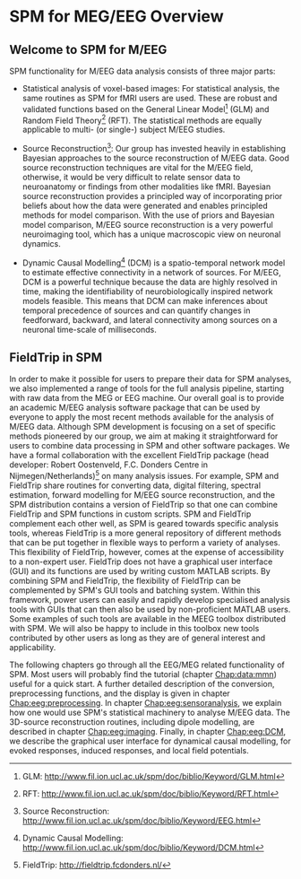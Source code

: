 # SPM for MEG/EEG Overview

## Welcome to SPM for M/EEG

SPM functionality for M/EEG data analysis consists of three major parts:

- Statistical analysis of voxel-based images: For statistical analysis, the same routines as SPM for fMRI users are used. These are robust and validated functions based on the General Linear Model[^1] (GLM) and Random Field Theory[^2] (RFT). The statistical methods are equally applicable to multi- (or single-) subject M/EEG studies.

- Source Reconstruction[^3]: Our group has invested heavily in establishing Bayesian approaches to the source reconstruction of M/EEG data. Good source reconstruction techniques are vital for the M/EEG field, otherwise, it would be very difficult to relate sensor data to neuroanatomy or findings from other modalities like fMRI. Bayesian source reconstruction provides a principled way of incorporating prior beliefs about how the data were generated and enables principled methods for model comparison. With the use of priors and Bayesian model comparison, M/EEG source reconstruction is a very powerful neuroimaging tool, which has a unique macroscopic view on neuronal dynamics.

- Dynamic Causal Modelling[^4] (DCM) is a spatio-temporal network model to estimate effective connectivity in a network of sources. For M/EEG, DCM is a powerful technique because the data are highly resolved in time, making the identifiability of neurobiologically inspired network models feasible. This means that DCM can make inferences about temporal precedence of sources and can quantify changes in feedforward, backward, and lateral connectivity among sources on a neuronal time-scale of milliseconds.

## FieldTrip in SPM
In order to make it possible for users to prepare their data for SPM analyses, we also implemented a range of tools for the full analysis pipeline, starting with raw data from the MEG or EEG machine. Our overall goal is to provide an academic M/EEG analysis software package that can be used by everyone to apply the most recent methods available for the analysis of M/EEG data. Although SPM development is focusing on a set of specific methods pioneered by our group, we aim at making it straightforward for users to combine data processing in SPM and other software packages. We have a formal collaboration with the excellent FieldTrip package (head developer: Robert Oostenveld, F.C. Donders Centre in Nijmegen/Netherlands)[^5] on many analysis issues. For example, SPM and FieldTrip share routines for converting data, digital filtering, spectral estimation, forward modelling for M/EEG source reconstruction, and the SPM distribution contains a version of FieldTrip so that one can combine FieldTrip and SPM functions in custom scripts. SPM and FieldTrip complement each other well, as SPM is geared towards specific analysis tools, whereas FieldTrip is a more general repository of different methods that can be put together in flexible ways to perform a variety of analyses. This flexibility of FieldTrip, however, comes at the expense of accessibility to a non-expert user. FieldTrip does not have a graphical user interface (GUI) and its functions are used by writing custom MATLAB scripts. By combining SPM and FieldTrip, the flexibility of FieldTrip can be complemented by SPM's GUI tools and batching system. Within this framework, power users can easily and rapidly develop specialised analysis tools with GUIs that can then also be used by non-proficient MATLAB users. Some examples of such tools are available in the MEEG toolbox distributed with SPM. We will also be happy to include in this toolbox new tools contributed by other users as long as they are of general interest and applicability.

The following chapters go through all the EEG/MEG related functionality of SPM. Most users will probably find the tutorial (chapter [Chap:data:mmn](#Chap:data:mmn)) useful for a quick start. A further detailed description of the conversion, preprocessing functions, and the display is given in chapter [Chap:eeg:preprocessing](#Chap:eeg:preprocessing). In chapter [Chap:eeg:sensoranalysis](#Chap:eeg:sensoranalysis), we explain how one would use SPM's statistical machinery to analyse M/EEG data. The 3D-source reconstruction routines, including dipole modelling, are described in chapter [Chap:eeg:imaging](#Chap:eeg:imaging). Finally, in chapter [Chap:eeg:DCM](#Chap:eeg:DCM), we describe the graphical user interface for dynamical causal modelling, for evoked responses, induced responses, and local field potentials.

[^1]: GLM: <http://www.fil.ion.ucl.ac.uk/spm/doc/biblio/Keyword/GLM.html>

[^2]: RFT: <http://www.fil.ion.ucl.ac.uk/spm/doc/biblio/Keyword/RFT.html>

[^3]: Source Reconstruction: <http://www.fil.ion.ucl.ac.uk/spm/doc/biblio/Keyword/EEG.html>

[^4]: Dynamic Causal Modelling: <http://www.fil.ion.ucl.ac.uk/spm/doc/biblio/Keyword/DCM.html>

[^5]: FieldTrip: <http://fieldtrip.fcdonders.nl/>
